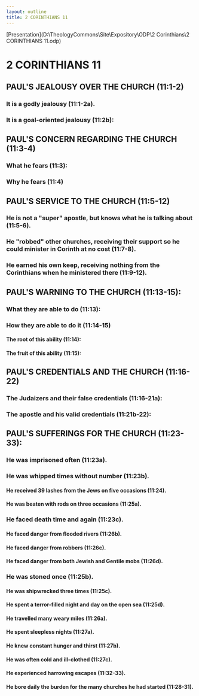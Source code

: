 ```yaml
---
layout: outline
title: 2 CORINTHIANS 11
---
```

[Presentation](D:\TheologyCommons\Site\Expository\ODP\2 Corinthians\2 CORINTHIANS 11.odp)
# 2 CORINTHIANS 11 
## PAUL\'S JEALOUSY OVER THE CHURCH (11:1-2) 
###  It is a godly jealousy (11:1-2a). 
###  It is a goal-oriented jealousy (11:2b): 
## PAUL\'S CONCERN REGARDING THE CHURCH (11:3-4) 
###  What he fears (11:3): 
###  Why he fears (11:4) 
## PAUL\'S SERVICE TO THE CHURCH (11:5-12) 
###  He is not a \"super\" apostle, but knows what he is talking about (11:5-6). 
###  He \"robbed\" other churches, receiving their support so he could minister in Corinth at no cost (11:7-8). 
###  He earned his own keep, receiving nothing from the Corinthians when he ministered there (11:9-12). 
## PAUL\'S WARNING TO THE CHURCH (11:13-15): 
###  What they are able to do (11:13): 
###  How they are able to do it (11:14-15) 
####  The root of this ability (11:14): 
####  The fruit of this ability (11:15): 
## PAUL\'S CREDENTIALS AND THE CHURCH (11:16-22) 
###  The Judaizers and their false credentials (11:16-21a): 
###  The apostle and his valid credentials (11:21b-22): 
## PAUL\'S SUFFERINGS FOR THE CHURCH (11:23-33): 
###  He was imprisoned often (11:23a). 
###  He was whipped times without number (11:23b). 
####  He received 39 lashes from the Jews on five occasions (11:24). 
####  He was beaten with rods on three occasions (11:25a). 
###  He faced death time and again (11:23c). 
####  He faced danger from flooded rivers (11:26b). 
####  He faced danger from robbers (11:26c). 
####  He faced danger from both Jewish and Gentile mobs (11:26d).
###  He was stoned once (11:25b). 
####  He was shipwrecked three times (11:25c). 
####  He spent a terror-filled night and day on the open sea (11:25d). 
####  He travelled many weary miles (11:26a). 
####  He spent sleepless nights (11:27a). 
####  He knew constant hunger and thirst (11:27b). 
####  He was often cold and ill-clothed (11:27c). 
####  He experienced harrowing escapes (11:32-33). 
####  He bore daily the burden for the many churches he had started (11:28-31). 
